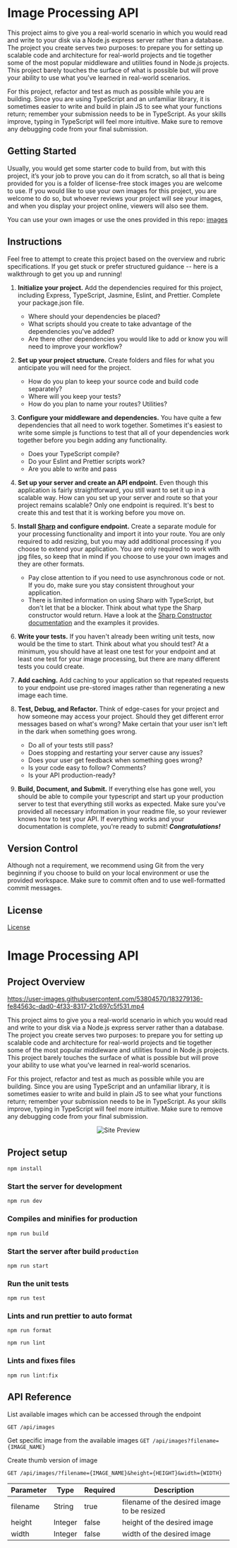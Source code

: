 # Image Processing API

This project aims to give you a real-world scenario in which you would read and write to your disk via a Node.js express server rather than a database. The project you create serves two purposes: to prepare you for setting up scalable code and architecture for real-world projects and tie together some of the most popular middleware and utilities found in Node.js projects. This project barely touches the surface of what is possible but will prove your ability to use what you’ve learned in real-world scenarios.

For this project, refactor and test as much as possible while you are building. Since you are using TypeScript and an unfamiliar library, it is sometimes easier to write and build in plain JS to see what your functions return; remember your submission needs to be in TypeScript. As your skills improve, typing in TypeScript will feel more intuitive. Make sure to remove any debugging code from your final submission.

## Getting Started

Usually, you would get some starter code to build from, but with this project, it’s your job to prove you can do it from scratch, so all that is being provided for you is a folder of license-free stock images you are welcome to use. If you would like to use your own images for this project, you are welcome to do so, but whoever reviews your project will see your images, and when you display your project online, viewers will also see them.

You can use your own images or use the ones provided in this repo: [images](images)

## Instructions

Feel free to attempt to create this project based on the overview and rubric specifications. If you get stuck or prefer structured guidance -- here is a walkthrough to get you up and running!

1. **Initialize your project.**
   Add the dependencies required for this project, including Express, TypeScript, Jasmine, Eslint, and Prettier. Complete your package.json file.
   - Where should your dependencies be placed?
   - What scripts should you create to take advantage of the dependencies you've added?
   - Are there other dependencies you would like to add or know you will need to improve your workflow?
2. **Set up your project structure.**
   Create folders and files for what you anticipate you will need for the project.
   - How do you plan to keep your source code and build code separately?
   - Where will you keep your tests?
   - How do you plan to name your routes? Utilities?
3. **Configure your middleware and dependencies.**
   You have quite a few dependencies that all need to work together. Sometimes it's easiest to write some simple js functions to test that all of your dependencies work together before you begin adding any functionality.

   - Does your TypeScript compile?
   - Do your Eslint and Prettier scripts work?
   - Are you able to write and pass

4. **Set up your server and create an API endpoint.** Even though this application is fairly straightforward, you still want to set it up in a scalable way. How can you set up your server and route so that your project remains scalable? Only one endpoint is required. It's best to create this and test that it is working before you move on.

5. **Install [Sharp](https://www.npmjs.com/package/sharp) and configure endpoint.**
   Create a separate module for your processing functionality and import it into your route. You are only required to add resizing, but you may add additional processing if you choose to extend your application. You are only required to work with jpg files, so keep that in mind if you choose to use your own images and they are other formats.
   - Pay close attention to if you need to use asynchronous code or not. If you do, make sure you stay consistent throughout your application.
   - There is limited information on using Sharp with TypeScript, but don't let that be a blocker. Think about what type the Sharp constructor would return. Have a look at the [Sharp Constructor documentation](https://sharp.pixelplumbing.com/api-constructor) and the examples it provides.
6. **Write your tests.**
   If you haven't already been writing unit tests, now would be the time to start. Think about what you should test? At a minimum, you should have at least one test for your endpoint and at least one test for your image processing, but there are many different tests you could create.
7. **Add caching.**
   Add caching to your application so that repeated requests to your endpoint use pre-stored images rather than regenerating a new image each time.
8. **Test, Debug, and Refactor.**
   Think of edge-cases for your project and how someone may access your project. Should they get different error messages based on what's wrong? Make certain that your user isn't left in the dark when something goes wrong.
   - Do all of your tests still pass?
   - Does stopping and restarting your server cause any issues?
   - Does your user get feedback when something goes wrong?
   - Is your code easy to follow? Comments?
   - Is your API production-ready?
9. **Build, Document, and Submit.**
   If everything else has gone well, you should be able to compile your typescript and start up your production server to test that everything still works as expected. Make sure you've provided all necessary information in your readme file, so your reviewer knows how to test your API. If everything works and your documentation is complete, you're ready to submit!
   **_Congratulations!_**

## Version Control

Although not a requirement, we recommend using Git from the very beginning if you choose to build on your local environment or use the provided workspace. Make sure to commit often and to use well-formatted commit messages.

## License

[License](LICENSE.txt)


# Image Processing API

## Project Overview



https://user-images.githubusercontent.com/53804570/183279136-fe84563c-dad0-4f33-8317-21c697c5f531.mp4



This project aims to give you a real-world scenario in which you would read and write to your disk via a Node.js express server rather than a database. The project you create serves two purposes: to prepare you for setting up scalable code and architecture for real-world projects and tie together some of the most popular middleware and utilities found in Node.js projects. This project barely touches the surface of what is possible but will prove your ability to use what you’ve learned in real-world scenarios.

For this project, refactor and test as much as possible while you are building. Since you are using TypeScript and an unfamiliar library, it is sometimes easier to write and build in plain JS to see what your functions return; remember your submission needs to be in TypeScript. As your skills improve, typing in TypeScript will feel more intuitive. Make sure to remove any debugging code from your final submission.

<div align='center'>
    <img src='readme_files/preview.png' alt='Site Preview' />
</div>

## Project setup
```
npm install
```

### Start the server for development
```
npm run dev
```

### Compiles and minifies for production
```
npm run build
```

### Start the server after build `production`
```
npm run start
```

### Run the unit tests
```
npm run test
```

### Lints and run prettier to auto format
```
npm run format
```
```
npm run lint
```

### Lints and fixes files
```
npm run lint:fix
```


## API Reference

List available images which can be accessed through the endpoint

```GET /api/images```

Get specific image from the available images
```GET /api/images?filename={IMAGE_NAME}```


Create thumb version of image

```GET /api/images/?filename={IMAGE_NAME}&height={HEIGHT}&width={WIDTH}```

| Parameter | Type    | Required | Description                                 |
|-----------|---------|----------|---------------------------------------------|
| filename  | String  | true     | filename of the desired image to be resized |
| height    | Integer | false    | height of the desired image                 |
| width     | Integer | false    | width of the desired image                  |
